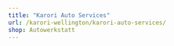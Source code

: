```yaml
---
title: "Karori Auto Services"
url: /karori-wellington/karori-auto-services/
shop: Autowerkstatt
---
```

